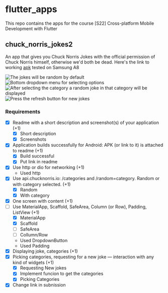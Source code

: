 # flutter_apps
This repo contains the apps for the course [S22] Cross-platform Mobile Development with Flutter

## chuck_norris_jokes2

An app that gives you Chuck Norris Jokes with the official permission of Chuck Norris himself, otherwise we'd both be dead.
Here's the link to working [apk](https://github.com/pierrepicaud/flutter_apps/blob/main/chuck_norris_jokes2/build/app/outputs/flutter-apk/app-release.apk) tested on Samsung A8

![The jokes will be random by default](/images/random1.jpg)
![Bottom dropdown menu for selecting options](/images/options.jpg)
![After selecting the category a random joke in that category will be displayed ](/images/2.jpg)
![Press the refresh button for new jokes](/images/random2.jpg)

### Requirements

- [x] Readme with a short description and screenshot(s) of your application (+1)
  - [x] Short description
  - [x] Screenshots
- [x] Application builds successfully for Android: APK (or link to it) is attached to readme (+1)
  - [x] Build successful
  - [x] Put link in readme
- [x] Use http or dio for networking (+1)
  - Used http
- [x] Use api.chucknorris.io: /categories and /random=category. Random or with category selected. (+1)
  - [x] Random
  - [x] With category
- [x] One screen with content (+1)
- [ ] Use MaterialApp, Scaffold, SafeArea, Column (or Row), Padding, ListView (+1)
  - [x] MaterialApp
  - [x] Scaffold
  - [ ] SafeArea
  - [ ] Collumn/Row
  - Used DropdownButton
  - Used Padding
- [x] Displaying joke, categories (+1)
- [x] Picking categories, requesting for a new joke — interaction with any kind of widgets (+1)
  - [x] Requesting New jokes
  - [x] Implement funcion to get the categories
  - [x] Picking Categories
- [x] Change link in subnission